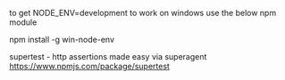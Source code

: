 to get NODE_ENV=development to work on windows use the below npm module

npm install -g win-node-env



supertest - http assertions made easy via superagent
https://www.npmjs.com/package/supertest